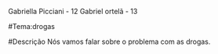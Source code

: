 Gabriella Picciani - 12
Gabriel ortelã - 13

#Tema:drogas

#Descrição
Nós vamos falar sobre o problema com as drogas.
